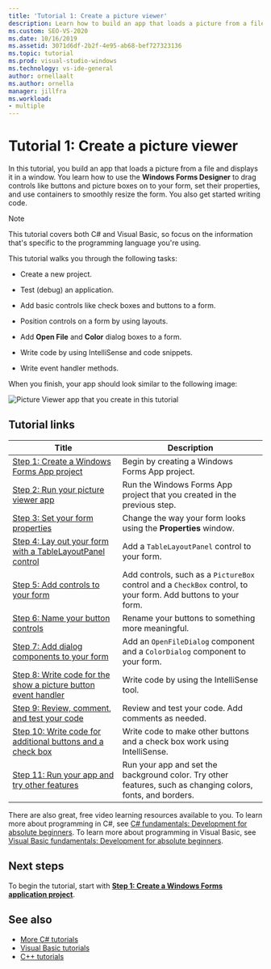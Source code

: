 ```yaml
---
title: 'Tutorial 1: Create a picture viewer'
description: Learn how to build an app that loads a picture from a file and displays it in a window.
ms.custom: SEO-VS-2020
ms.date: 10/16/2019
ms.assetid: 3071d6df-2b2f-4e95-ab68-bef727323136
ms.topic: tutorial
ms.prod: visual-studio-windows
ms.technology: vs-ide-general
author: ornellaalt
ms.author: ornella
manager: jillfra
ms.workload:
- multiple
---
```

# Tutorial 1: Create a picture viewer

In this tutorial, you build an app that loads a picture from a file and displays it in a window. You learn how to use the **Windows Forms Designer** to drag controls like buttons and picture boxes on to your form, set their properties, and use containers to smoothly resize the form. You also get started writing code.

> [!NOTE]
> This tutorial covers both C# and Visual Basic, so focus on the information that's specific to the programming language you're using.

This tutorial walks you through the following tasks:

* Create a new project.

* Test (debug) an application.

* Add basic controls like check boxes and buttons to a form.

* Position controls on a form by using layouts.

* Add **Open File** and **Color** dialog boxes to a form.

* Write code by using IntelliSense and code snippets.

* Write event handler methods.

When you finish, your app should look similar to the following image:

![Picture Viewer app that you create in this tutorial](../ide/media/express_pictureviewerdone.png)

## Tutorial links

|Title|Description|
|-----------|-----------------|
|[Step 1: Create a Windows Forms App project](../ide/step-1-create-a-windows-forms-application-project.md)|Begin by creating a Windows Forms App project.|
|[Step 2: Run your picture viewer app](../ide/step-2-run-your-program.md)|Run the Windows Forms App project that you created in the previous step.|
|[Step 3: Set your form properties](../ide/step-3-set-your-form-properties.md)|Change the way your form looks using the **Properties** window.|
|[Step 4: Lay out your form with a TableLayoutPanel control](../ide/step-4-lay-out-your-form-with-a-tablelayoutpanel-control.md)|Add a `TableLayoutPanel` control to your form.|
|[Step 5: Add controls to your form](../ide/step-5-add-controls-to-your-form.md)|Add controls, such as a `PictureBox` control and a `CheckBox` control, to your form. Add buttons to your form.|
|[Step 6: Name your button controls](../ide/step-6-name-your-button-controls.md)|Rename your buttons to something more meaningful.|
|[Step 7: Add dialog components to your form](../ide/step-7-add-dialog-components-to-your-form.md)|Add an `OpenFileDialog` component and a `ColorDialog` component to your form.|
|[Step 8: Write code for the show a picture button event handler](../ide/step-8-write-code-for-the-show-a-picture-button-event-handler.md)|Write code by using the IntelliSense tool.|
|[Step 9: Review, comment, and test your code](../ide/step-9-review-comment-and-test-your-code.md)|Review and test your code. Add comments as needed.|
|[Step 10: Write code for additional buttons and a check box](../ide/step-10-write-code-for-additional-buttons-and-a-check-box.md)|Write code to make other buttons and a check box work using IntelliSense.|
|[Step 11: Run your app and try other features](../ide/step-11-run-your-program-and-try-other-features.md)|Run your app and set the background color. Try other features, such as changing colors, fonts, and borders.|

There are also great, free video learning resources available to you. To learn more about programming in C#, see [C# fundamentals: Development for absolute beginners](https://channel9.msdn.com/Series/C-Sharp-Fundamentals-Development-for-Absolute-Beginners). To learn more about programming in Visual Basic, see [Visual Basic fundamentals: Development for absolute beginners](https://channel9.msdn.com/Series/Visual-Basic-Development-for-Absolute-Beginners).

## Next steps

To begin the tutorial, start with **[Step 1: Create a Windows Forms application project](../ide/step-1-create-a-windows-forms-application-project.md)**.

## See also

* [More C# tutorials](../get-started/csharp/index.yml)
* [Visual Basic tutorials](../get-started/visual-basic/index.yml)
* [C++ tutorials](/cpp/get-started/tutorial-console-cpp)